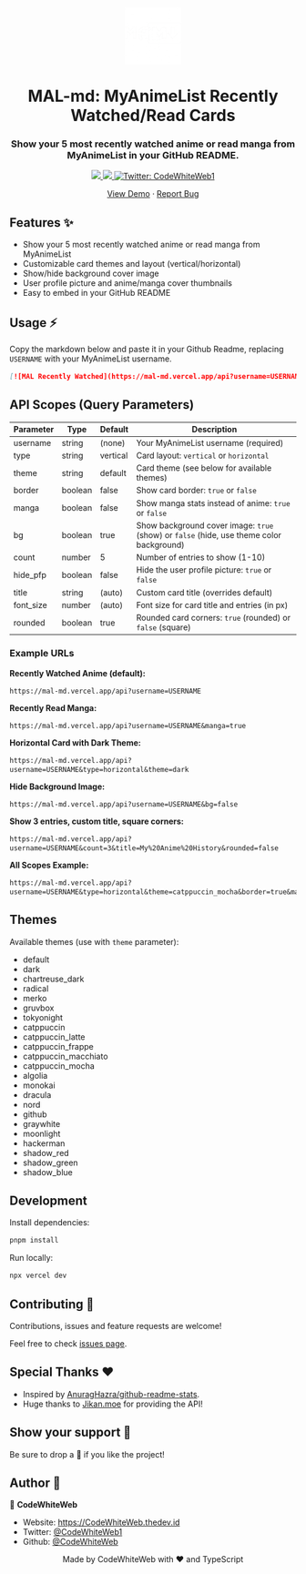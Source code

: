 <p align="center">
  <img align="center" width="100" src="assets/logo.png" />

  <h1 align="center">MAL-md: MyAnimeList Recently Watched/Read Cards</h1>
  <h3 align="center">Show your 5 most recently watched anime or read manga from MyAnimeList in your GitHub README.</h3>
</p>

<!-- Badges -->
<p align="center">
  <a href="https://github.com/CodeWhiteWeb/MAL-md/issues">
    <img src="https://img.shields.io/github/issues/CodeWhiteWeb/MAL-md?style=flat-square">
  </a>

  <a href="https://github.com/CodeWhiteWeb/MAL-md/pulls">
    <img src="https://img.shields.io/github/issues-pr/CodeWhiteWeb/MAL-md?style=flat-square">
  </a>
  
  <a href="https://twitter.com/CodeWhiteWeb1" target="_blank">
    <img alt="Twitter: CodeWhiteWeb1" src="https://img.shields.io/twitter/follow/CodeWhiteWeb1.svg?style=social" />
  </a>
</p>

<!-- Links -->
<p align="center">
  <a href="https://mal-md.vercel.app/api" target="_blank">View Demo</a>
  <span> · </span>
  <a href="https://github.com/CodeWhiteWeb/MAL-md/issues" target="_blank">Report Bug</a>
</p>

## Features ✨

- Show your 5 most recently watched anime or read manga from MyAnimeList
- Customizable card themes and layout (vertical/horizontal)
- Show/hide background cover image
- User profile picture and anime/manga cover thumbnails
- Easy to embed in your GitHub README

## Usage ⚡️

Copy the markdown below and paste it in your Github Readme, replacing `USERNAME` with your MyAnimeList username.

```md
[![MAL Recently Watched](https://mal-md.vercel.app/api?username=USERNAME&type=horizontal&theme=dark)](https://myanimelist.net/profile/USERNAME)
```

## API Scopes (Query Parameters)

| Parameter   | Type    | Default   | Description                                                                                  |
|-------------|---------|-----------|----------------------------------------------------------------------------------------------|
| username    | string  | (none)    | Your MyAnimeList username (required)                                                         |
| type        | string  | vertical  | Card layout: `vertical` or `horizontal`                                                      |
| theme       | string  | default   | Card theme (see below for available themes)                                                  |
| border      | boolean | false     | Show card border: `true` or `false`                                                         |
| manga       | boolean | false     | Show manga stats instead of anime: `true` or `false`                                        |
| bg          | boolean | true      | Show background cover image: `true` (show) or `false` (hide, use theme color background)    |
| count       | number  | 5         | Number of entries to show (1-10)                                                             |
| hide_pfp    | boolean | false     | Hide the user profile picture: `true` or `false`                                            |
| title       | string  | (auto)    | Custom card title (overrides default)                                                        |
| font_size   | number  | (auto)    | Font size for card title and entries (in px)                                                 |
| rounded     | boolean | true      | Rounded card corners: `true` (rounded) or `false` (square)                                  |

### Example URLs

**Recently Watched Anime (default):**
```
https://mal-md.vercel.app/api?username=USERNAME
```

**Recently Read Manga:**
```
https://mal-md.vercel.app/api?username=USERNAME&manga=true
```

**Horizontal Card with Dark Theme:**
```
https://mal-md.vercel.app/api?username=USERNAME&type=horizontal&theme=dark
```

**Hide Background Image:**
```
https://mal-md.vercel.app/api?username=USERNAME&bg=false
```

**Show 3 entries, custom title, square corners:**
```
https://mal-md.vercel.app/api?username=USERNAME&count=3&title=My%20Anime%20History&rounded=false
```

**All Scopes Example:**
```
https://mal-md.vercel.app/api?username=USERNAME&type=horizontal&theme=catppuccin_mocha&border=true&manga=true&bg=false
```

## Themes

Available themes (use with `theme` parameter):

- default
- dark
- chartreuse_dark
- radical
- merko
- gruvbox
- tokyonight
- catppuccin
- catppuccin_latte
- catppuccin_frappe
- catppuccin_macchiato
- catppuccin_mocha
- algolia
- monokai
- dracula
- nord
- github
- graywhite
- moonlight
- hackerman
- shadow_red
- shadow_green
- shadow_blue

## Development

Install dependencies:
```sh
pnpm install
```

Run locally:
```sh
npx vercel dev
```

## Contributing 🤝

Contributions, issues and feature requests are welcome!

Feel free to check [issues page](https://github.com/CodeWhiteWeb/MAL-md/issues).

## Special Thanks ❤

- Inspired by [AnuragHazra/github-readme-stats](https://github.com/anuraghazra/github-readme-stats).
- Huge thanks to [Jikan.moe](https://jikan.moe/) for providing the API!

## Show your support 🌈

Be sure to drop a 🌟 if you like the project!

## Author 🤗

👤 **CodeWhiteWeb**

- Website: https://CodeWhiteWeb.thedev.id
- Twitter: [@CodeWhiteWeb1](https://twitter.com/CodeWhiteWeb1)
- Github: [@CodeWhiteWeb](https://github.com/CodeWhiteWeb)

<div align="center">Made by CodeWhiteWeb with ❤ and TypeScript</div>

